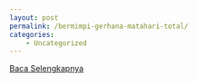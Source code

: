 ```yaml
---
layout: post
permalink: /bermimpi-gerhana-matahari-total/
categories:
    - Uncategorized
---
```


[Baca Selengkapnya](/03)